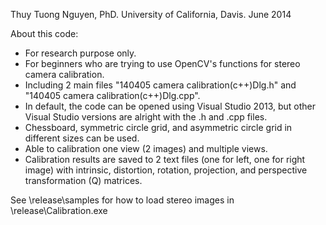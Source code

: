 Thuy Tuong Nguyen, PhD. University of California, Davis. June 2014
 
About this code:
- For research purpose only. 
- For beginners who are trying to use OpenCV's functions for stereo camera calibration.
- Including 2 main files "140405 camera calibration(c++)Dlg.h" and "140405 camera calibration(c++)Dlg.cpp".
- In default, the code can be opened using Visual Studio 2013, but other Visual Studio versions are alright
  with the .h and .cpp files. 
- Chessboard, symmetric circle grid, and asymmetric circle grid in different sizes can be used.
- Able to calibration one view (2 images) and multiple views.
- Calibration results are saved to 2 text files (one for left, one for right image) with intrinsic, 
  distortion, rotation, projection, and perspective transformation (Q) matrices.

See \release\samples for how to load stereo images in \release\Calibration.exe